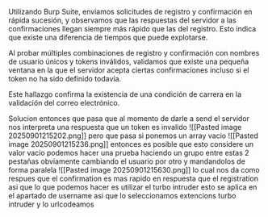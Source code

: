 Utilizando Burp Suite, enviamos solicitudes de registro y confirmación en rápida sucesión, y observamos que las respuestas del servidor a las confirmaciones llegan siempre más rápido que las del registro. Esto indica que existe una diferencia de tiempos que puede explotarse.

Al probar múltiples combinaciones de registro y confirmación con nombres de usuario únicos y tokens inválidos, validamos que existe una pequeña ventana en la que el servidor acepta ciertas confirmaciones incluso si el token no ha sido definido todavía.

Este hallazgo confirma la existencia de una condición de carrera en la validación del correo electrónico.

Solucion
entonces que pasa que al momento de darle a send el servidor nos interpreta una respuesta que un token es invalido
![[Pasted image 20250901215202.png]]
pero que pasa si ponemos un array vacio
![[Pasted image 20250901215236.png]]
entonces es posible que esto considere un valor vacio
podemos hacer una prueba haciendo un grupo entre estas 2 pestañas obviamente cambiando el usuario por otro y mandandolos de forma paralela
![[Pasted image 20250901215630.png]]
lo cual nos da como respues que el confirmation es mas rapido en respuesta que el registration
asi que lo que podemos hacer es utilizar el turbo intruder
esto se aplica en el apartado de username asi que lo seleccionamos extencions  turbo intruder
y lo urlcodeamos

